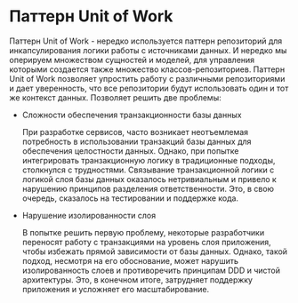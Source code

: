 # Паттерн Unit of Work

Паттерн Unit of Work - нередко используется паттерн репозиторий для инкапсулирования логики работы с источниками данных. И нередко мы оперируем множеством сущностей и моделей, для управления которыми создается также множество классов-репозиториев. Паттерн Unit of Work позволяет упростить работу с различными репозиториями и дает уверенность, что все репозитории будут использовать один и тот же контекст данных.
Позволяет решить две проблемы:
- Сложности обеспечения транзакционности базы данных

    При разработке сервисов, часто возникает неотъемлемая потребность в использовании транзакций базы данных для обеспечения целостности данных. Однако, при попытке интегрировать транзакционную логику в традиционные подходы, столкнулся с трудностями. Связывание транзакционной логики с логикой слоя базы данных оказалось нетривиальным и привело к нарушению принципов разделения ответственности. Это, в свою очередь, сказалось на тестировании и поддержке кода.
-  Нарушение изолированности слоя

    В попытке решить первую проблему, некоторые разработчики переносят работу с транзакциями на уровень слоя приложения, чтобы избежать прямой зависимости от базы данных. Однако, такой подход, несмотря на его обоснование, может нарушить изолированность слоев и противоречить принципам DDD и чистой архитектуры. Это, в конечном итоге, затрудняет поддержку приложения и усложняет его масштабирование.
